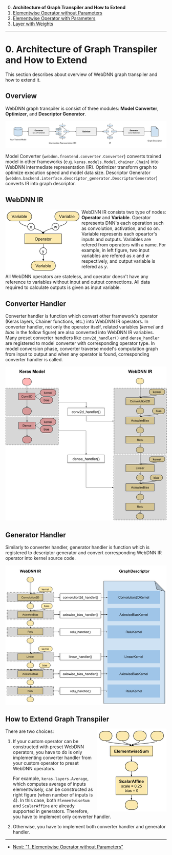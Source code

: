 0. **Architecture of Graph Transpiler and How to Extend**
1. [Elementwise Operator without Parameters](../section1)
2. [Elementwise Operator with Parameters](../section2)
3. [Layer with Weights](../section3)

---

# 0. Architecture of Graph Transpiler and How to Extend

This section describes about overview of WebDNN graph transpiler and how to extend it.

## Overview

WebDNN graph transpiler is consist of three modules: **Model Converter**, **Optimizer**, and **Descriptor Generator**.

<img src="../figures/transpiler_pipeline.png">

Model Converter (`webdnn.frontend.converter.Converter`) converts trained model in other frameworks (e.g. `keras.models.Model`, `chainer.Chain`) into WebDNN intermediate representation (IR). Optimizer transform graph to optimize execution speed and model data size. Descriptor Generator (`webdnn.backend.interface.descriptor_generator.DescriptorGenerator`) converts IR into graph descriptor.

## WebDNN IR

<img align="left" src="../figures/ir.png">

WebDNN IR consists two type of nodes: **Operator** and **Variable**. 
Operator represents DNN's each operation such as convolution, activation, and so on. Variable represents each opeartor's inputs and outputs. Variables are refered from operators with a name. For example, in left figure, two input variables are refered as *x* and *w* respectively, and output variable is refered as *y*. 

All WebDNN operators are stateless, and operator doesn't have any reference to variables without input and output connections. All data required to calculate outputs is given as input variable. 

## Converter Handler

Converter handler is function which convert other framework's operator (Keras layers, Chainer functions, etc.) into WebDNN IR operators. In converter handler, not only the operator itself, related variables (*kernel* and *bias* in the follow figure) are also converted into WebDNN IR variables. Many preset converter handlers like `conv2d_handler()` and `dense_handler` are registered to model converter with corresponding operator type. In model conversion phase, converter traverse model's computation graph from input to output and when any operator is found, corresponding converter handler is called.

<img src="../figures/converter_handler.png">

## Generator Handler

Similarly to converter handler, generator handler is function which is registered to descriptor generator and convert corresponding WebDNN IR operator into kernel source code. 

<img src="../figures/generator_handler.png">

## How to Extend Graph Transpiler

<img src="../figures/keras_average.png" align=right>

There are two choices:

1. If your custom operator can be constructed with preset WebDNN operators, you have to do is only implementing converter handler from your custom operator to preset WebDNN operators.

	For example, `keras.layers.Average`, which computes average of inputs elementwisely, can be constructed as right figure (when number of inputs is 4). In this case, both `ElementwiseSum` and `ScalarAffine` are already supported in generators. Therefore, you have to implement only converter handler.

2. Otherwise, you have to implement both converter handler and generator handler.

---

- [Next: "1. Elementwise Operator without Parameters"](../section1)
